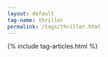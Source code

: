 ```yaml
---
layout: default
tag-name: thriller
permalink: /tags/thriller.html
---
```


{% include tag-articles.html %}
